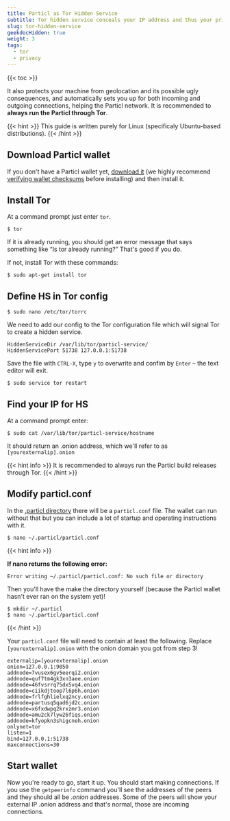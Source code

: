 ```yaml
---
title: Particl as Tor Hidden Service
subtitle: Tor hidden service conceals your IP address and thus your privacy 
slug: tor-hidden-service
geekdocHidden: true
weight: 3
tags:
  - tor
  - privacy
---
```


{{< toc >}}

It also protects your machine from geolocation and its possible ugly consequences, and automatically sets you up for both incoming and outgoing connections, helping the Particl network. It is recommended to **always run the Particl through Tor**.

{{< hint >}}
This guide is written purely for Linux (specificaly Ubuntu-based distributions).
{{< /hint >}}


## Download Particl wallet

If you don't have a Particl wallet yet, [download it](learn:wallets:) (we highly recommend [verifying wallet checksums](tutorial:verify-downloads) before installing) and then install it.


## Install Tor

At a command prompt just enter `tor`.

    $ tor

If it is already running, you should get an error message that says something like “Is tor already running?” That's good if you do.

If not, install Tor with these commands:

    $ sudo apt-get install tor


## Define HS in Tor config

    $ sudo nano /etc/tor/torrc

We need to add our config to the Tor configuration file which will signal Tor to create a hidden service.

    HiddenServiceDir /var/lib/tor/particl-service/
    HiddenServicePort 51738 127.0.0.1:51738

Save the file with `CTRL-X`, type `y` to overwrite and confim by `Enter` – the text editor will exit.

    $ sudo service tor restart


## Find your IP for HS

At a command prompt enter:

    $ sudo cat /var/lib/tor/particl-service/hostname

It should return an .onion address, which we'll refer to as `[yourexternalip].onion`

{{< hint info >}}
It is recommended to always run the Particl build releases through Tor.
{{< /hint >}}


## Modify particl.conf

In the [.particl directory](/tutorial/security/backup-restore-wallet/) there will be a `particl.conf` file. The wallet can run without that but you can include a lot of startup and operating instructions with it.

    $ nano ~/.particl/particl.conf

{{< hint info >}}

**If nano returns the following error:**

    Error writing ~/.particl/particl.conf: No such file or directory

Then you'll have the make the directory yourself (because the Particl wallet hasn't ever ran on the system yet)!

    $ mkdir ~/.particl
    $ nano ~/.particl/particl.conf

{{< /hint >}}

Your `particl.conf` file will need to contain at least the following. Replace `[yourexternalip].onion` with the onion domain you got from step 3!

```
externalip=[yourexternalip].onion
onion=127.0.0.1:9050
addnode=7vusex6gv5eerqi2.onion
addnode=quf7tm4gk3xn3aee.onion
addnode=46fvsrrq75dx5vq4.onion
addnode=ciikdjtoop7l6p6h.onion
addnode=frlfghlielxq2ncy.onion
addnode=partusq5qad6jd2c.onion
addnode=x6fxdwpq2krxzmr3.onion
addnode=amu2ck7lyw26fiqs.onion
addnode=kfyopkn3shigcneh.onion
onlynet=tor
listen=1
bind=127.0.0.1:51738
maxconnections=30
```

## Start wallet

Now you're ready to go, start it up. You should start making connections. If you use the `getpeerinfo` command you'll see the addresses of the peers and they should all be _.onion_ addresses. Some of the peers will show your external IP .onion address and that's normal, those are incoming connections.